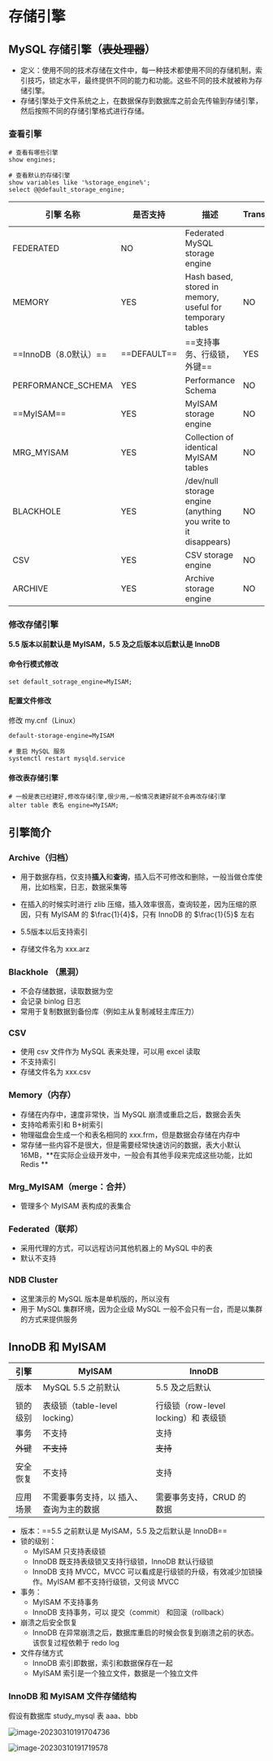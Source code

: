 存储引擎
===

## MySQL 存储引擎（~~表处理器~~）

- 定义：使用不同的技术存储在文件中，每一种技术都使用不同的存储机制，索引技巧，锁定水平，最终提供不同的能力和功能。这些不同的技术就被称为存储引擎。
- 存储引擎处于文件系统之上，在数据保存到数据库之前会先传输到存储引擎，然后按照不同的存储引擎格式进行存储。



### 查看引擎

```mysql
# 查看有哪些引擎
show engines;

# 查看默认的存储引擎
show variables like '%storage_engine%';
select @@default_storage_engine;
```


| 引擎 名称     | 是否支持 | 描述                                                         | Transactions | Locking  | Foreign Keys |
| ------------- | ------- | ------------------------------------------------------------ | ------------ | -------- | ------------ |
| FEDERATED     | NO      | Federated MySQL storage engine                               |              |          |              |
| MEMORY        | YES     | Hash based, stored in memory, useful for temporary tables    | NO           | NO       | NO           |
| ==InnoDB（8.0默认）== | ==DEFAULT== | ==支持事务、行级锁，外键== | YES          | YES      | YES          |
| PERFORMANCE_SCHEMA | YES | Performance Schema                                            | NO           | NO       | NO           |
| ==MyISAM==    | YES     | MyISAM storage engine                                         | NO           | NO       | NO           |
| MRG_MYISAM    | YES     | Collection of identical MyISAM tables                         | NO           | NO       | NO           |
| BLACKHOLE     | YES     | /dev/null storage engine (anything you write to it disappears) | NO           | NO       | NO           |
| CSV           | YES     | CSV storage engine                                            | NO           | NO       | NO           |
| ARCHIVE       | YES     | Archive storage engine                                        | NO           | NO       | NO           |



### 修改存储引擎

**5.5 版本以前默认是 MyISAM，5.5 及之后版本以后默认是 InnoDB**

#### 命令行模式修改

```mysql
set default_sotrage_engine=MyISAM;
```

####  配置文件修改

修改 my.cnf（Linux）

```properties
default-storage-engine=MyISAM
```

```shell
# 重启 MySQL 服务
systemctl restart mysqld.service
```

#### 修改表存储引擎

```mysql
# 一般是表已经建好,修改存储引擎,很少用,一般情况表建好就不会再改存储引擎
alter table 表名 engine=MyISAM;
```



## 引擎简介

### Archive（归档）

- 用于数据存档，仅支持**插入**和**查询**，插入后不可修改和删除，一般当做仓库使用，比如档案，日志，数据采集等

- 在插入的时候实时进行 zlib 压缩，插入效率很高，查询较差，因为压缩的原因，只有 MyISAM 的 $\frac{1}{4}$，只有 InnoDB 的 $\frac{1}{5}$ 左右

- 5.5版本以后支持索引

- 存储文件名为 xxx.arz

  

### Blackhole （黑洞）

- 不会存储数据，读取数据为空
- 会记录 binlog 日志
- 常用于复制数据到备份库（例如主从复制减轻主库压力）



### CSV

- 使用 csv 文件作为 MySQL 表来处理，可以用 excel 读取
- 不支持索引
- 存储文件名为 xxx.csv



### Memory（内存）

- 存储在内存中，速度非常快，当 MySQL 崩溃或重启之后，数据会丢失
- 支持哈希索引和 B+树索引
- 物理磁盘会生成一个和表名相同的 xxx.frm，但是数据会存储在内存中
- 常存储一些内容不是很大，但是需要经常快速访问的数据，表大小默认 16MB，**在实际企业级开发中，一般会有其他手段来完成这些功能，比如 Redis **



### Mrg_MyISAM（merge：合并）

- 管理多个 MyISAM 表构成的表集合



### Federated（联邦）

- 采用代理的方式，可以远程访问其他机器上的 MySQL 中的表
- 默认不支持



### NDB Cluster

- 这里演示的 MySQL 版本是单机版的，所以没有
- 用于 MySQL 集群环境，因为企业级 MySQL 一般不会只有一台，而是以集群的方式来提供服务





InnoDB 和 MyISAM
---

|   引擎   | MyISAM                                  | InnoDB                               |      |
| :------: | --------------------------------------- | ------------------------------------ | ---- |
|   版本   | MySQL 5.5 之前默认                      | 5.5 及之后默认                       |      |
|          |                                         |                                      |      |
| 锁的级别 | 表级锁（table-level locking）           | 行级锁（row-level locking）和 表级锁 |      |
|   事务   | 不支持                                  | 支持                                 |      |
| ~~外键~~ | ~~不支持~~                              | ~~支持~~                             |      |
|          |                                         |                                      |      |
| 安全恢复 | 不支持                                  | 支持                                 |      |
|          |                                         |                                      |      |
| 应用场景 | 不需要事务支持，以 插入、查询为主的数据 | 需要事务支持，CRUD 的数据            |      |

- 版本：==5.5 之前默认是 MyISAM，5.5 及之后默认是 InnoDB==
- 锁的级别：
    - MyISAM 只支持表级锁
    - InnoDB 既支持表级锁又支持行级锁，InnoDB 默认行级锁
    - InnoDB 支持 MVCC，MVCC 可以看成是行级锁的升级，有效减少加锁操作。MyISAM 都不支持行级锁，又何谈 MVCC 
- 事务：
    - MyISAM 不支持事务
    - InnoDB 支持事务，可以 提交（commit） 和回滚（rollback） 
- 崩溃之后安全恢复  
    - InnoDB 在异常崩溃之后，数据库重启的时候会恢复到崩溃之前的状态。该恢复过程依赖于 redo log
- 文件存储方式
    - InnoDB 索引即数据，索引和数据保存在一起
    - MyISAM 索引是一个独立文件，数据是一个独立文件




### InnoDB 和 MyISAM 文件存储结构

假设有数据库 study_mysql 表 aaa、bbb

![image-20230310191704736](https://attach.blog.wen7.online/20230310191725.png)

![image-20230310191719578](https://attach.blog.wen7.online/20230310191723.png)

